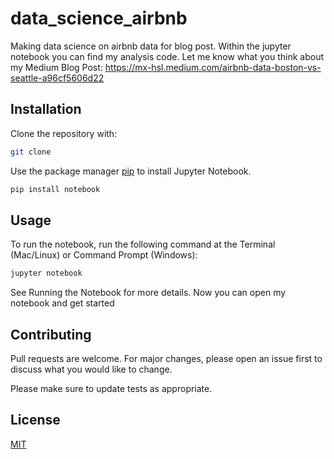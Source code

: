 # data_science_airbnb
Making data science on airbnb data for blog post.
Within the jupyter notebook you can find my analysis code.
Let me know what you think about my Medium Blog Post:
https://mx-hsl.medium.com/airbnb-data-boston-vs-seattle-a96cf5606d22


## Installation

Clone the repository with:
```bash
git clone 
```
Use the package manager [pip](https://pip.pypa.io/en/stable/) to install Jupyter Notebook.

```bash
pip install notebook
```

## Usage

To run the notebook, run the following command at the Terminal (Mac/Linux) or Command Prompt (Windows):
```bash
jupyter notebook
```
See Running the Notebook for more details.
Now you can open my notebook and get started

## Contributing
Pull requests are welcome. For major changes, please open an issue first to discuss what you would like to change.

Please make sure to update tests as appropriate.

## License
[MIT](https://choosealicense.com/licenses/mit/)
